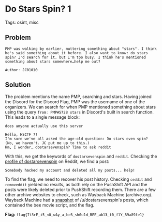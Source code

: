 # Do Stars Spin? 1
Tags: osint, misc

## Problem
```
PMP was walking by earlier, muttering something about "stars". I think he's said something about it before. I also want to know: do stars spin? I'd search for it, but I'm too busy. I think he's mentioned something about stars somewhere…help me out?

Author: JC01010
```

## Solution
The problem mentions the name PMP, searching and stars. Having joined the Discord for the Discord Flag, PMP was the username of one of the organizers. We can search for when PMP mentioned something about stars using the query ```from: PMP#5728 stars``` in Discord's built in search function. This leads to a single message block:
```
does anyone actually use this server

Hello, HSCTF 7!
I'm sure we've all asked the age-old question: Do stars even spin? (No, we haven't. JC put me up to this.)
Hm, I wonder… dostarsevenspin? Time to ask reddit
```

With this, we get the keywords of ```dostarsevenspin``` and ```reddit```. Checking the [profile of dostarsevenspin](https://old.reddit.com/user/dostarsevenspin) on Reddit, we find a post:

```
Somebody hacked my account and deleted all my posts... help!
```

To find the flag, we need to recover his post history. Checking ```ceddit``` and ```removeddit``` yielded no results, as both rely on the PushShift API and the posts were likely deleted prior to PushShift recording them. There are a few other archive websites to check, such as Wayback Machine (archive.org). Wayback Machine had a [snapshot](https://web.archive.org/web/20200527041338/https://www.reddit.com/user/dostarsevenspin/) of /u/dostarsevenspin's posts, which contained the bee movie script, and the flag.

**Flag:** ```flag{7t3rE_i5_n0_wAy_a_be3_sh0u1d_BEE_ab13_t0_f1Y_89a89fe1}```